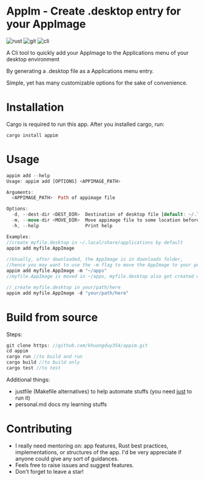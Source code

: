# AppIm - Create .desktop entry for your AppImage   
![rust](https://img.shields.io/badge/Rust-000000?style=for-the-badge&logo=rust&logoColor=white)
![git](https://img.shields.io/badge/GIT-E44C30?style=for-the-badge&logo=git&logoColor=white)
![cli](https://img.shields.io/badge/GNU%20Bash-4EAA25?style=for-the-badge&logo=GNU%20Bash&logoColor=white)

A Cli tool to quickly add your AppImage to the Applications menu of your desktop environment

By generating a .desktop file as a Applications menu entry.

Simple, yet has many customizable options for the sake of convenience.


# Installation  
Cargo is required to run this app. After you installed cargo, run: 

`cargo install appim`

# Usage 
```rust 
appim add --help
Usage: appim add [OPTIONS] <APPIMAGE_PATH>

Arguments:
  <APPIMAGE_PATH>  Path of appimage file

Options:
  -d, --dest-dir <DEST_DIR>  Destination of desktop file [default: ~/.local/share/applications]
  -m, --move-dir <MOVE_DIR>  Move appimage file to some location before creating desktop file
  -h, --help                 Print help   

Examples: 
//create myfile.desktop in ~/.local/share/applications by default
appim add myfile.AppImage     
 
//Usually, after downloaded, the AppImage is in downloads folder,
//hence you may want to use the -m flag to move the AppImage to your personal apps folder, before create .desktop entry 
appim add myfile.AppImage -m "~/apps"  
//myfile.AppImage is moved in ~/apps, myfile.desktop also got created with correct exec_path

// create myfile.desktop in your/path/here 
appim add myfile.AppImage -d "your/path/here"  
```
# Build from source   
Steps: 
```rust
git clone https: //github.com/khuongduy354/appim.git 
cd appim  
cargo run //to build and run 
cargo build //to build only
cargo test //to test
``` 
Additional things:
- justfile (Makefile alternatives) to help automate stuffs (you need [just](https://crates.io/crates/just) to run it)  
- personal.md docs my learning stuffs

# Contributing 
- I really need mentoring on: app features, Rust best practices, implementations, or structures of the app.
I'd be very appreciate if anyone could give any sort of guidances. 
- Feels free to raise issues and suggest features.  
- Don't forget to leave a star!




